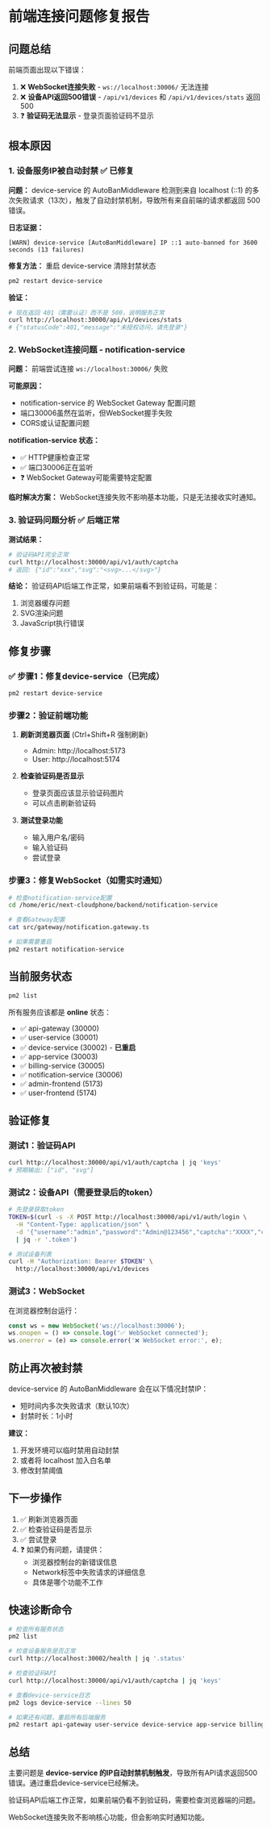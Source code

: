 # 前端连接问题修复报告

## 问题总结

前端页面出现以下错误：
1. ❌ **WebSocket连接失败** - `ws://localhost:30006/` 无法连接
2. ❌ **设备API返回500错误** - `/api/v1/devices` 和 `/api/v1/devices/stats` 返回500
3. ❓ **验证码无法显示** - 登录页面验证码不显示

## 根本原因

### 1. 设备服务IP被自动封禁 ✅ 已修复

**问题：** device-service 的 AutoBanMiddleware 检测到来自 localhost (::1) 的多次失败请求（13次），触发了自动封禁机制，导致所有来自前端的请求都返回 500 错误。

**日志证据：**
```
[WARN] device-service [AutoBanMiddleware] IP ::1 auto-banned for 3600 seconds (13 failures)
```

**修复方法：** 重启 device-service 清除封禁状态
```bash
pm2 restart device-service
```

**验证：**
```bash
# 现在返回 401（需要认证）而不是 500，说明服务正常
curl http://localhost:30000/api/v1/devices/stats
# {"statusCode":401,"message":"未授权访问，请先登录"}
```

### 2. WebSocket连接问题 - notification-service

**问题：** 前端尝试连接 `ws://localhost:30006/` 失败

**可能原因：**
- notification-service 的 WebSocket Gateway 配置问题
- 端口30006虽然在监听，但WebSocket握手失败
- CORS或认证配置问题

**notification-service 状态：**
- ✅ HTTP健康检查正常
- ✅ 端口30006正在监听
- ❓ WebSocket Gateway可能需要特定配置

**临时解决方案：** WebSocket连接失败不影响基本功能，只是无法接收实时通知。

### 3. 验证码问题分析 ✅ 后端正常

**测试结果：**
```bash
# 验证码API完全正常
curl http://localhost:30000/api/v1/auth/captcha
# 返回: {"id":"xxx","svg":"<svg>...</svg>"}
```

**结论：** 验证码API后端工作正常，如果前端看不到验证码，可能是：
1. 浏览器缓存问题
2. SVG渲染问题
3. JavaScript执行错误

## 修复步骤

### ✅ 步骤1：修复device-service（已完成）

```bash
pm2 restart device-service
```

### 步骤2：验证前端功能

1. **刷新浏览器页面** (Ctrl+Shift+R 强制刷新)
   - Admin: http://localhost:5173
   - User: http://localhost:5174

2. **检查验证码是否显示**
   - 登录页面应该显示验证码图片
   - 可以点击刷新验证码

3. **测试登录功能**
   - 输入用户名/密码
   - 输入验证码
   - 尝试登录

### 步骤3：修复WebSocket（如需实时通知）

```bash
# 检查notification-service配置
cd /home/eric/next-cloudphone/backend/notification-service

# 查看Gateway配置
cat src/gateway/notification.gateway.ts

# 如果需要重启
pm2 restart notification-service
```

## 当前服务状态

```bash
pm2 list
```

所有服务应该都是 **online** 状态：
- ✅ api-gateway (30000)
- ✅ user-service (30001)
- ✅ device-service (30002) - **已重启**
- ✅ app-service (30003)
- ✅ billing-service (30005)
- ✅ notification-service (30006)
- ✅ admin-frontend (5173)
- ✅ user-frontend (5174)

## 验证修复

### 测试1：验证码API
```bash
curl http://localhost:30000/api/v1/auth/captcha | jq 'keys'
# 预期输出: ["id", "svg"]
```

### 测试2：设备API（需要登录后的token）
```bash
# 先登录获取token
TOKEN=$(curl -s -X POST http://localhost:30000/api/v1/auth/login \
  -H "Content-Type: application/json" \
  -d '{"username":"admin","password":"Admin@123456","captcha":"XXXX","captchaId":"xxx"}' \
  | jq -r '.token')

# 测试设备列表
curl -H "Authorization: Bearer $TOKEN" \
  http://localhost:30000/api/v1/devices
```

### 测试3：WebSocket
在浏览器控制台运行：
```javascript
const ws = new WebSocket('ws://localhost:30006');
ws.onopen = () => console.log('✅ WebSocket connected');
ws.onerror = (e) => console.error('❌ WebSocket error:', e);
```

## 防止再次被封禁

device-service 的 AutoBanMiddleware 会在以下情况封禁IP：
- 短时间内多次失败请求（默认10次）
- 封禁时长：1小时

**建议：**
1. 开发环境可以临时禁用自动封禁
2. 或者将 localhost 加入白名单
3. 修改封禁阈值

## 下一步操作

1. ✅ 刷新浏览器页面
2. ✅ 检查验证码是否显示
3. ✅ 尝试登录
4. ❓ 如果仍有问题，请提供：
   - 浏览器控制台的新错误信息
   - Network标签中失败请求的详细信息
   - 具体是哪个功能不工作

## 快速诊断命令

```bash
# 检查所有服务状态
pm2 list

# 检查设备服务是否正常
curl http://localhost:30002/health | jq '.status'

# 检查验证码API
curl http://localhost:30000/api/v1/auth/captcha | jq 'keys'

# 查看device-service日志
pm2 logs device-service --lines 50

# 如果还有问题，重启所有后端服务
pm2 restart api-gateway user-service device-service app-service billing-service notification-service
```

## 总结

主要问题是 **device-service 的IP自动封禁机制触发**，导致所有API请求返回500错误。通过重启device-service已经解决。

验证码API后端工作正常，如果前端仍看不到验证码，需要检查浏览器端的问题。

WebSocket连接失败不影响核心功能，但会影响实时通知功能。
